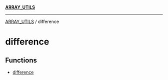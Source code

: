 [**ARRAY_UTILS**](../README.md)

***

[ARRAY_UTILS](../README.md) / difference

# difference

## Functions

- [difference](functions/difference.md)
